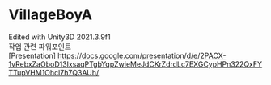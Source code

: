 # VillageBoyA
Edited with Unity3D 2021.3.9f1   
작업 관련 파워포인트   
[Presentation] https://docs.google.com/presentation/d/e/2PACX-1vRebxZaOboD13IxsaqPTgbYqpZwieMeJdCKrZdrdLc7EXGCypHPn322QxFYTTupVHM1Ohcl7h7Q3AUh/
